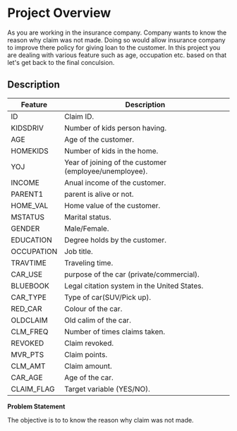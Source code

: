 # Project Overview

As you are working in the insurance company. Company wants to know the reason why claim was not made. Doing so would allow insurance company to improve there policy for giving loan to the customer. In this project you are dealing with various feature such as age, occupation etc. based on that let's get back to the final conculsion.

## Description
|  Feature  |  Description  |
| ---  |  --- |
| ID | Claim ID. |
| KIDSDRIV | Number of kids person having. |
| AGE | Age of the customer. |
| HOMEKIDS |Number of kids in the home. |
| YOJ |	Year of joining of the customer (employee/unemployee). |
| INCOME |	Anual income of the customer. |
| PARENT1 |	parent is alive or not. |
| HOME_VAL |	Home value of the customer. |
| MSTATUS |	Marital status. |
| GENDER |	Male/Female. |
| EDUCATION | Degree holds by the customer. |
| OCCUPATION | Job title. |
| TRAVTIME | Traveling time. |
| CAR_USE |	purpose of the car (private/commercial). |
| BLUEBOOK | Legal citation system in the United States. |
| CAR_TYPE | Type of car(SUV/Pick up). |
| RED_CAR |	Colour of the car. |
| OLDCLAIM | Old calim of the car. |
| CLM_FREQ | Number of times claims taken. |
| REVOKED |	Claim revoked. |
| MVR_PTS |	Claim points. |
| CLM_AMT |	Claim amount. |
| CAR_AGE |	Age of the car. |
| CLAIM_FLAG |	Target variable (YES/NO). |

**Problem Statement**

The objective is to to know the reason why claim was not made.
